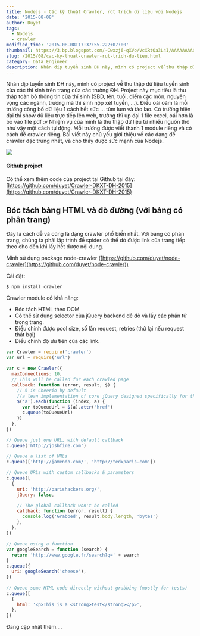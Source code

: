 ```yaml
---
title: Nodejs - Các kỹ thuật Crawler, rút trích dữ liệu với Nodejs
date: '2015-08-08'
author: Duyet
tags:
  - Nodejs
  - crawler
modified_time: '2015-08-08T17:37:55.222+07:00'
thumbnail: https://3.bp.blogspot.com/-Cwxzj6-qXVo/VcXRtQa3L4I/AAAAAAAACss/YD6WVCG84JE/s1600/nodejs-crawler.png
slug: /2015/08/cac-ky-thuat-crawler-rut-trich-du-lieu.html
category: Data Engineer
description: Nhân dịp tuyển sinh ĐH này, mình có project về thu thập dữ liệu tuyển sinh của các thí sinh trên trang của các trường ĐH. Project này mục tiêu là thu thập toàn bộ thông tin của thí sinh (SBD, tên, tuổi, điểm các môn, nguyện vọng các ngành, trường mà thí sinh nộp xét tuyển, ...). Điều oái oăm là mỗi trường công bố dữ liệu 1 cách hết sức ... tùm lum và tào lao.
---
```


Nhân dịp tuyển sinh ĐH này, mình có project về thu thập dữ liệu tuyển sinh của các thí sinh trên trang của các trường ĐH. Project này mục tiêu là thu thập toàn bộ thông tin của thí sinh (SBD, tên, tuổi, điểm các môn, nguyện vọng các ngành, trường mà thí sinh nộp xét tuyển, ...). Điều oái oăm là mỗi trường công bố dữ liệu 1 cách hết sức ... tùm lum và tào lao.
Có trường hiện đại thì show dữ liệu trực tiếp lên web, trường thì up đại 1 file excel, oái hơn là bỏ vào file pdf :v
Nhiệm vụ của mình là thu thập dữ liệu từ nhiều nguồn thô như vậy một cách tự động. Mỗi trường được viết thành 1 module riêng và có cách để crawler riêng. Bài viết này chủ yếu giới thiệu về các dạng để crawler đặc trưng nhất, và cho thấy được sức mạnh của Nodejs.

![](https://3.bp.blogspot.com/-Cwxzj6-qXVo/VcXRtQa3L4I/AAAAAAAACss/YD6WVCG84JE/s1600/nodejs-crawler.png)

#### Github project

Có thể xem thêm code của project tại Github tại đây: [https://github.com/duyet/Crawler-DKXT-DH-2015](https://github.com/duyet/Crawler-DKXT-DH-2015)

## Bóc tách bảng HTML và dò đường (với bảng có phân trang)

Đây là cách dễ và cũng là dạng crawler phổ biến nhất. Với bảng có phân trang, chúng ta phải lập trình để spider có thể dò được link của trang tiếp theo cho đến khi lấy hết được nội dung.

Mình sử dụng package node-crawler ([https://github.com/duyet/node-crawler](https://github.com/duyet/node-crawler))

Cài đặt:

```
$ npm install crawler
```

Crawler module có khả năng:

- Bóc tách HTML theo DOM
- Có thể sử dụng selector của jQuery backend để dò và lấy các phần tử trong trang.
- Điều chỉnh được pool size, số lần request, retries (thử lại nếu request thất bại)
- Điều chỉnh độ ưu tiên của các link.

```js
var Crawler = require('crawler')
var url = require('url')

var c = new Crawler({
  maxConnections: 10,
  // This will be called for each crawled page
  callback: function (error, result, $) {
    // $ is Cheerio by default
    //a lean implementation of core jQuery designed specifically for the server
    $('a').each(function (index, a) {
      var toQueueUrl = $(a).attr('href')
      c.queue(toQueueUrl)
    })
  },
})

// Queue just one URL, with default callback
c.queue('http://joshfire.com')

// Queue a list of URLs
c.queue(['http://jamendo.com/', 'http://tedxparis.com'])

// Queue URLs with custom callbacks & parameters
c.queue([
  {
    uri: 'http://parishackers.org/',
    jQuery: false,

    // The global callback won't be called
    callback: function (error, result) {
      console.log('Grabbed', result.body.length, 'bytes')
    },
  },
])

// Queue using a function
var googleSearch = function (search) {
  return 'http://www.google.fr/search?q=' + search
}
c.queue({
  uri: googleSearch('cheese'),
})

// Queue some HTML code directly without grabbing (mostly for tests)
c.queue([
  {
    html: '<p>This is a <strong>test</strong></p>',
  },
])
```

Đang cập nhật thêm....
